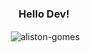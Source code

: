 <h3 align="center">Hello Dev! <p align="center">
</p>
</h3>
<p align="center">&nbsp;<img align="center" src="https://github-readme-stats.vercel.app/api?username=aliston-gomes&show_icons=true&locale=en" alt="aliston-gomes" /></p>
